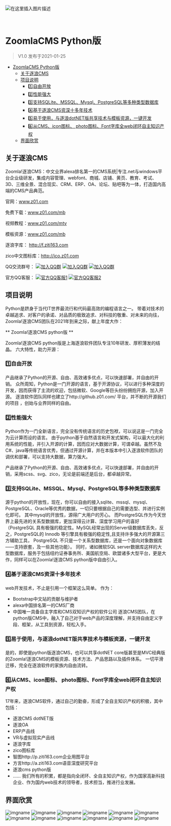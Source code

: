 
![在这里插入图片描述](https://www.z01.com/UploadFiles/Anony/content/md/j0nsUhqbDS.jpg "在这里插入图片描述")

<br>


# ZoomlaCMS Python版
> V1.0 发布于2021-01-25

<!-- TOC -->

- [ZoomlaCMS Python版](#zoomlacms-python版)
    - [关于逐浪CMS](#关于逐浪cms)
    - [项目说明](#项目说明)
        - [1️⃣自由开放](#1️⃣自由开放)
        - [2️⃣性能强大](#2️⃣性能强大)
        - [3️⃣支持SQLite、MSSQL、Mysql、PostgreSQL等多种类型数据库](#3️⃣支持sqlitemssqlmysqlpostgresql等多种类型数据库)
        - [4️⃣基于逐浪CMS资深十多年技术](#4️⃣基于逐浪cms资深十多年技术)
        - [5️⃣易于使用，与逐浪dotNET版共享技术与模板资源，一键开发](#5️⃣易于使用与逐浪dotnet版共享技术与模板资源一键开发)
        - [6️⃣从CMS、icon图标、 photo图标、Font字库全web闭环自主知识产权](#6️⃣从cmsicon图标-photo图标font字库全web闭环自主知识产权)
    - [界面欣赏](#界面欣赏)

<!-- /TOC -->




## 关于逐浪CMS
Zoomla!逐浪CMS：中文业界alexa排名第一的CMS系统|专注.net与windows平台企业级研发，集成内容管理、webfont、商城、店铺、黄页、教育、考试、3D、三维全景、混合现实、CRM、ERP、OA、论坛、贴吧等为一体，打造国内高端的CMS产品典范。


官网：www.z01.com

免费下载：www.z01.com/mb

视频教程：www.z01.com/mtv

模板资源：www.z01.com/mb

逐浪字库： http://f.ziti163.com

zico中文图标库：http://ico.z01.com


QQ交流群号：
[![加入QQ群](https://img.shields.io/badge/一群-541450128-blue.svg?style=for-the-badge&logo=appveyor)](https://jq.qq.com/?_wv=1027&k=5qIayyX)  [![加入QQ群](https://img.shields.io/badge/二群-541450128-blue.svg?style=for-the-badge&logo=appveyor)](https://jq.qq.com/?_wv=1027&k=5Ephzpq)   [![加入QQ群](https://img.shields.io/badge/三群-601781959-blue.svg?style=for-the-badge&logo=appveyor)](https://jq.qq.com/?_wv=1027&k=50a28BK) 


官方QQ客服：
[![官方QQ客服1](https://img.shields.io/badge/官方QQ客服1-524979923-red.svg?style=for-the-badge&logo=appveyor)](http://wpa.qq.com/msgrd?v=3&uin=745151353&site=qq&menu=yes)  [![官方QQ客服2](https://img.shields.io/badge/官方QQ客服2-1799661890-red.svg?style=for-the-badge&logo=appveyor)](http://wpa.qq.com/msgrd?v=3&uin=1799661890&site=qq&menu=yes) 

## 项目说明


Python是跻身于当代IT世界最流行和代码最高效的编程语言之一。
带着对技术的卓越追求、对客户的承诺、对品质的极致追求、对科技的敬重、对未来的向往，Zoomla!逐浪CMS团队在2021年到来之际，献上年度大作：

** Zoomla!逐浪CMS python版 **

Zoomla!逐浪CMS python版是上海逐浪软件团队专注10年研发、厚积薄发的结晶。
六大特性，助力开源：
### 1️⃣自由开放
产品继承了Python的开源、自由、高效诸多优点，可以快速部署，并自由的开销。
众所周知，Python是一门开源的语言，基于开源协议，可以进行多种深度的开发，因而获得了主流的欢迎，包括微软、Google等巨头纷纷拥抱开源，加入开源。
逐浪软件团队同样也建立了http://github.z01.com/ 平台，并不断的开源我们的项目 ，创始与业界同样的自由。

### 2️⃣性能强大

Python作为一门全新语言，完全没有传统语言的历史包袱，可以说这是一门完全为云计算而设的语言。
由于python基于自然语言和开发式架构，可以最大化的利用系统的性能，并引入开源的计算，因而应对大数据计算，可谓卓越。虽然不及C#、java等传统语言优秀，但通过开源计算，并在本版本中引入逐浪软件团队的调优和部署，可以支持大数据，算力强大。

产品继承了Python的开源、自由、高效诸多优点，可以快速部署，并自由的开销，采用scss、svg、zico，无论是前端还是后台，都卓越异常。


### 3️⃣支持SQLite、MSSQL、Mysql、PostgreSQL等多种类型数据库

源于python的开放性，现在，你可以自由的接入sqlite、mssql、mysql、PostgreSQL、Oracle等优秀的数据，一切只要根据自己的需要选型、并进行实例化即可。
其中mysql的开放性，源得广大用户的芳心。
而PostgreSQL作为今天世界上最先进的关系型数据库，更加深得云计算、深度学习用户的喜好（PostgreSQL 具有极强的稳定性。MySQL经常出现的Server级数据库丢失，反之，PostgreSQL的 Innodb 等引擎具有极强的稳定性,且支持许多强大的开源第三方辅助工具， PostgreSQL 不只是一个关系型数据库，还是一个面向对象数据库——支持嵌套，及一些其他功能）。
同时，诸如微软SQL server数据库这样的大型数据库，服务于包括纽约证券事务所、美国航空局、欧盟诸多大型平台，更是大作，同样可以在Zoomla!逐浪CMS python版中自由引入。

### 4️⃣基于逐浪CMS资深十多年技术 

web开发技术，不止是引用一个框架这么简单。
作为：
- Bootstrap中文站的贡献与维护者
- alexa中国排名第一的CMS厂商
- 中国唯一具备自主字库和CMS双知识产权的软件公司
逐浪CMS团队，在python版CMS中，融入了自己对于web产品的深度理解，并支持自由定义字段、框架，从工具到资源，轻松入手。

### 5️⃣易于使用，与逐浪dotNET版共享技术与模板资源，一键开发

是的，即使是python版逐浪CMS，也可以共享dotNET core版甚至是MVC经典版的Zoomla!逐浪CMS的模板资源、技术方法、产品思路以及插件体系。
一切平滑迁移，完全在逐浪软件的家族内自由流转。

### 6️⃣从CMS、icon图标、 photo图标、Font字库全web闭环自主知识产权

17年来，逐浪CMS软件，通过自己的勤奋，形成了全自主知识产权的积极，其中包括：
- 逐浪CMS dotNET版
- 逐浪OA
- ERP产品线
- VR与虚拟现实产品线
- 逐浪字库
- zico图标库
- 智图http://p.ziti163.com企业用图平台
- 方言http://a.ziti163.com语音深度研究平台
- 逐浪cms python版
- ……
我们所有的积累，都是指向全闭环、全自主知识产权，作为国家高新科技企业、作为国内web技术的领导者，技术担当，推进行业发展。


## 界面欣赏


![imgname](02-Interface/Account会员中心页.jpg)
![imgname](02-Interface/AddContent添加文章.jpg)
![imgname](02-Interface/Article文章页.jpg)
![imgname](02-Interface/Blog文章列表.jpg)
![imgname](02-Interface/Comment评论页.jpg)
![imgname](02-Interface/HomePage首页.jpg)
![imgname](02-Interface/ManageLogin后台登录.jpg)
![imgname](02-Interface/Manage后台.jpg)
![imgname](02-Interface/Register注册页.jpg)
![imgname](02-Interface/Search搜索结果页.jpg)
![imgname](02-Interface/TagManage管理员管理.jpg)
![imgname](02-Interface/UserManage用户管理.jpg)


<!-- ## 部署与使用指引


> 待更新 -->